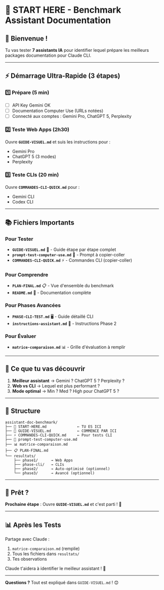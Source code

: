 # 🚀 START HERE - Benchmark Assistant Documentation

## 👋 Bienvenue !

Tu vas tester **7 assistants IA** pour identifier lequel prépare les meilleurs packages documentation pour Claude CLI.

---

## ⚡ Démarrage Ultra-Rapide (3 étapes)

### 1️⃣ Prépare (5 min)
- [ ] API Key Gemini OK
- [ ] Documentation Computer Use (URLs notées)
- [ ] Connecté aux comptes : Gemini Pro, ChatGPT 5, Perplexity

### 2️⃣ Teste Web Apps (2h30)
Ouvre **`GUIDE-VISUEL.md`** et suis les instructions pour :
- Gemini Pro
- ChatGPT 5 (3 modes)
- Perplexity

### 3️⃣ Teste CLIs (20 min)
Ouvre **`COMMANDES-CLI-QUICK.md`** pour :
- Gemini CLI
- Codex CLI

---

## 📚 Fichiers Importants

### Pour Tester
- **`GUIDE-VISUEL.md`** 🌟 - Guide étape par étape complet
- **`prompt-test-computer-use.md`** 🧪 - Prompt à copier-coller
- **`COMMANDES-CLI-QUICK.md`** ⚡ - Commandes CLI (copier-coller)

### Pour Comprendre
- **`PLAN-FINAL.md`** 📋 - Vue d'ensemble du benchmark
- **`README.md`** 📖 - Documentation complète

### Pour Phases Avancées
- **`PHASE-CLI-TEST.md`** 🖥️ - Guide détaillé CLI
- **`instructions-assistant.md`** 📝 - Instructions Phase 2

### Pour Évaluer
- **`matrice-comparaison.md`** 📊 - Grille d'évaluation à remplir

---

## 🎯 Ce que tu vas découvrir

1. **Meilleur assistant** → Gemini ? ChatGPT 5 ? Perplexity ?
2. **Web vs CLI** → Lequel est plus performant ?
3. **Mode optimal** → Min ? Med ? High pour ChatGPT 5 ?

---

## 📂 Structure

```
assistant-doc-benchmark/
├── 🌟 START-HERE.md              ← TU ES ICI
├── 🎯 GUIDE-VISUEL.md            ← COMMENCE PAR ICI
├── ⚡ COMMANDES-CLI-QUICK.md     ← Pour tests CLI
├── 🧪 prompt-test-computer-use.md
├── 📊 matrice-comparaison.md
├── 📋 PLAN-FINAL.md
└── resultats/
    ├── phase1/      → Web Apps
    ├── phase-cli/   → CLIs
    ├── phase2/      → Auto-optimisé (optionnel)
    └── phase3/      → Avancé (optionnel)
```

---

## 🏁 Prêt ?

**Prochaine étape** : Ouvre **`GUIDE-VISUEL.md`** et c'est parti ! 🚀

---

## 📊 Après les Tests

Partage avec Claude :
1. `matrice-comparaison.md` (remplie)
2. Tous les fichiers dans `resultats/`
3. Tes observations

Claude t'aidera à identifier le meilleur assistant ! 🎯

---

**Questions ?** Tout est expliqué dans `GUIDE-VISUEL.md` ! 😊
